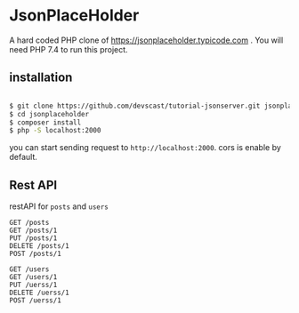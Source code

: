 # JsonPlaceHolder
A hard coded PHP clone of https://jsonplaceholder.typicode.com
. 
You will need PHP 7.4 to run this project.

## installation
```bash

$ git clone https://github.com/devscast/tutorial-jsonserver.git jsonplaceholder
$ cd jsonplaceholder
$ composer install 
$ php -S localhost:2000
```

you can start sending request to ```http://localhost:2000```. cors is enable by default.

## Rest API
restAPI for ``posts`` and ```users```
```http request
GET /posts
GET /posts/1
PUT /posts/1
DELETE /posts/1
POST /posts/1

GET /users
GET /users/1
PUT /uerss/1
DELETE /uerss/1
POST /uerss/1
```
